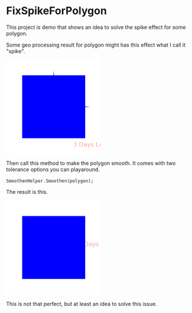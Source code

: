 # FixSpikeForPolygon

This project is demo that shows an idea to solve the spike effect for some polygon.

Some geo processing result for polygon might has this effect what I call it "spike".

![old](https://github.com/Howard-ThinkGeo/FixSpikeForPolygon/blob/master/images/1.png?raw=true)

Then call this method to make the polygon smooth. It comes with two tolerance options you can playaround.

```
SmoothenHelper.Smoothen(polygon);
```

The result is this.

![new](https://github.com/Howard-ThinkGeo/FixSpikeForPolygon/blob/master/images/2.png?raw=true)

This is not that perfect, but at least an idea to solve this issue.